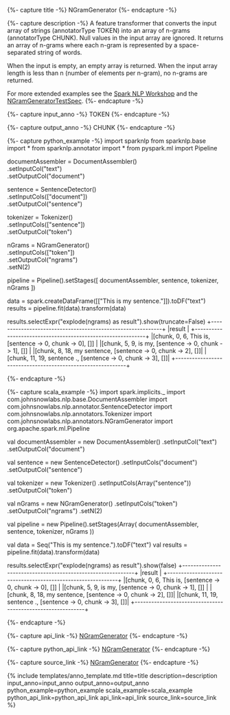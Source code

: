 {%- capture title -%}
NGramGenerator
{%- endcapture -%}

{%- capture description -%}
A feature transformer that converts the input array of strings (annotatorType TOKEN) into an
array of n-grams (annotatorType CHUNK).
Null values in the input array are ignored.
It returns an array of n-grams where each n-gram is represented by a space-separated string of
words.

When the input is empty, an empty array is returned.
When the input array length is less than n (number of elements per n-gram), no n-grams are
returned.

For more extended examples see the [Spark NLP Workshop](https://github.com/JohnSnowLabs/spark-nlp-workshop/blob/master/jupyter/annotation/english/chunking/NgramGenerator.ipynb)
and the [NGramGeneratorTestSpec](https://github.com/JohnSnowLabs/spark-nlp/blob/master/src/test/scala/com/johnsnowlabs/nlp/annotators/NGramGeneratorTestSpec.scala).
{%- endcapture -%}

{%- capture input_anno -%}
TOKEN
{%- endcapture -%}

{%- capture output_anno -%}
CHUNK
{%- endcapture -%}

{%- capture python_example -%}
import sparknlp
from sparknlp.base import *
from sparknlp.annotator import *
from pyspark.ml import Pipeline

documentAssembler = DocumentAssembler() \
    .setInputCol("text") \
    .setOutputCol("document")

sentence = SentenceDetector() \
    .setInputCols(["document"]) \
    .setOutputCol("sentence")

tokenizer = Tokenizer() \
    .setInputCols(["sentence"]) \
    .setOutputCol("token")

nGrams = NGramGenerator() \
    .setInputCols(["token"]) \
    .setOutputCol("ngrams") \
    .setN(2)

pipeline = Pipeline().setStages([
      documentAssembler,
      sentence,
      tokenizer,
      nGrams
    ])

data = spark.createDataFrame([["This is my sentence."]]).toDF("text")
results = pipeline.fit(data).transform(data)

results.selectExpr("explode(ngrams) as result").show(truncate=False)
+------------------------------------------------------------+
|result                                                      |
+------------------------------------------------------------+
|[chunk, 0, 6, This is, [sentence -> 0, chunk -> 0], []]     |
|[chunk, 5, 9, is my, [sentence -> 0, chunk -> 1], []]       |
|[chunk, 8, 18, my sentence, [sentence -> 0, chunk -> 2], []]|
|[chunk, 11, 19, sentence ., [sentence -> 0, chunk -> 3], []]|
+------------------------------------------------------------+

{%- endcapture -%}

{%- capture scala_example -%}
import spark.implicits._
import com.johnsnowlabs.nlp.base.DocumentAssembler
import com.johnsnowlabs.nlp.annotator.SentenceDetector
import com.johnsnowlabs.nlp.annotators.Tokenizer
import com.johnsnowlabs.nlp.annotators.NGramGenerator
import org.apache.spark.ml.Pipeline

val documentAssembler = new DocumentAssembler()
  .setInputCol("text")
  .setOutputCol("document")

val sentence = new SentenceDetector()
  .setInputCols("document")
  .setOutputCol("sentence")

val tokenizer = new Tokenizer()
  .setInputCols(Array("sentence"))
  .setOutputCol("token")

val nGrams = new NGramGenerator()
  .setInputCols("token")
  .setOutputCol("ngrams")
  .setN(2)

val pipeline = new Pipeline().setStages(Array(
    documentAssembler,
    sentence,
    tokenizer,
    nGrams
  ))

val data = Seq("This is my sentence.").toDF("text")
val results = pipeline.fit(data).transform(data)

results.selectExpr("explode(ngrams) as result").show(false)
+------------------------------------------------------------+
|result                                                      |
+------------------------------------------------------------+
|[chunk, 0, 6, This is, [sentence -> 0, chunk -> 0], []]     |
|[chunk, 5, 9, is my, [sentence -> 0, chunk -> 1], []]       |
|[chunk, 8, 18, my sentence, [sentence -> 0, chunk -> 2], []]|
|[chunk, 11, 19, sentence ., [sentence -> 0, chunk -> 3], []]|
+------------------------------------------------------------+

{%- endcapture -%}

{%- capture api_link -%}
[NGramGenerator](https://nlp.johnsnowlabs.com/api/com/johnsnowlabs/nlp/annotators/NGramGenerator)
{%- endcapture -%}

{%- capture python_api_link -%}
[NGramGenerator](https://nlp.johnsnowlabs.com/api/python/reference/autosummary/sparknlp.annotator.NGramGenerator.html)
{%- endcapture -%}

{%- capture source_link -%}
[NGramGenerator](https://github.com/JohnSnowLabs/spark-nlp/tree/master/src/main/scala/com/johnsnowlabs/nlp/annotators/NGramGenerator.scala)
{%- endcapture -%}

{% include templates/anno_template.md
title=title
description=description
input_anno=input_anno
output_anno=output_anno
python_example=python_example
scala_example=scala_example
python_api_link=python_api_link
api_link=api_link
source_link=source_link
%}